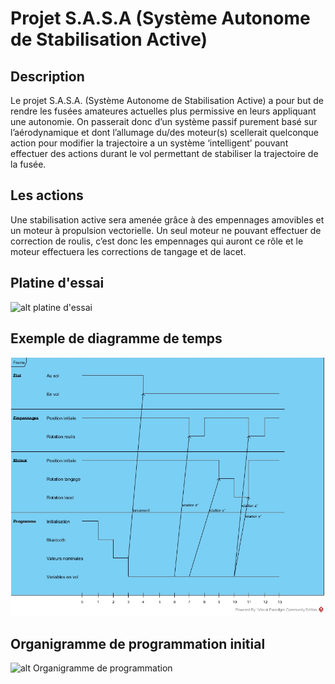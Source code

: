 # Projet S.A.S.A (Système Autonome de Stabilisation Active)
## Description
Le projet S.A.S.A. (Système Autonome de Stabilisation Active) a pour but de rendre les fusées amateures actuelles plus permissive en leurs appliquant une autonomie.
On passerait donc d’un système passif purement basé sur l’aérodynamique et dont l’allumage du/des moteur(s) scellerait quelconque action pour modifier la trajectoire a un système ‘intelligent’ pouvant effectuer des actions durant le vol permettant de stabiliser la trajectoire de la fusée.

## Les actions
Une stabilisation active sera amenée grâce à des empennages amovibles et un moteur à propulsion vectorielle.
Un seul moteur ne pouvant effectuer de correction de roulis, c’est donc les empennages qui auront ce rôle et le moteur effectuera les corrections de tangage et de lacet.

## Platine d'essai
![alt platine d'essai](https://github.com/MonsterPoney/S.A.S.A/blob/master/Rapport/Figure_4_-_Platine_d_essai.png?raw=true)

## Exemple de diagramme de temps
![alt diagramme de temps](https://github.com/MonsterPoney/S.A.S.A/blob/master/Rapport/Timing_Diagram.jpg?raw=true)

## Organigramme de programmation initial
![alt Organigramme de programmation](https://github.com/MonsterPoney/S.A.S.A/blob/master/Rapport/Flowchart_S.A.S.A.png?raw=true)
